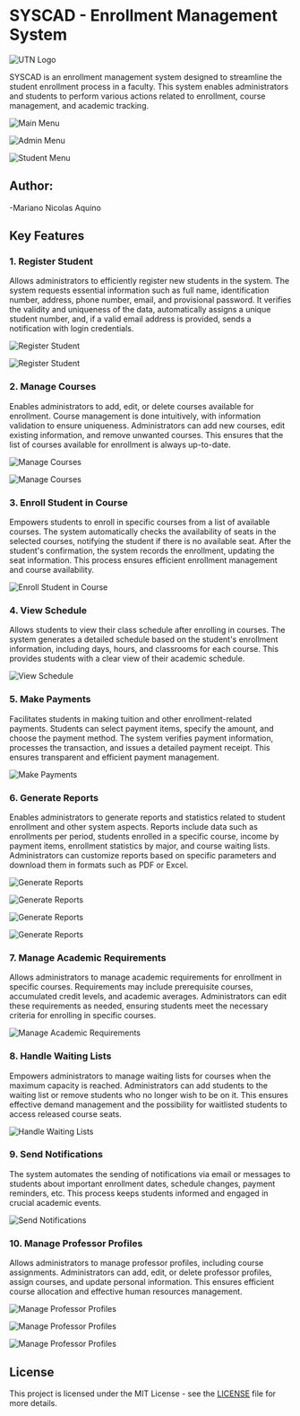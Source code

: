 # SYSCAD - Enrollment Management System

![UTN Logo](./Img/UTN_logo.png)

SYSCAD is an enrollment management system designed to streamline the student enrollment process in a faculty. This system enables administrators and students to perform various actions related to enrollment, course management, and academic tracking.

![Main Menu](./Img/Main.png)

![Admin Menu](./Img/Admin_Menu.png)

![Student Menu](./Img/Student_Menu.png)

## Author:
-Mariano Nicolas Aquino

## Key Features

### 1. Register Student

Allows administrators to efficiently register new students in the system. The system requests essential information such as full name, identification number, address, phone number, email, and provisional password. It verifies the validity and uniqueness of the data, automatically assigns a unique student number, and, if a valid email address is provided, sends a notification with login credentials.

![Register Student](./Img/Register_Student_1.png)

![Register Student](./Img/Register_Student_2.png)

### 2. Manage Courses

Enables administrators to add, edit, or delete courses available for enrollment. Course management is done intuitively, with information validation to ensure uniqueness. Administrators can add new courses, edit existing information, and remove unwanted courses. This ensures that the list of courses available for enrollment is always up-to-date.

![Manage Courses](./Img/Manage_Courses_1.png)

![Manage Courses](./Img/Manage_Courses_2.png)

### 3. Enroll Student in Course

Empowers students to enroll in specific courses from a list of available courses. The system automatically checks the availability of seats in the selected courses, notifying the student if there is no available seat. After the student's confirmation, the system records the enrollment, updating the seat information. This process ensures efficient enrollment management and course availability.

![Enroll Student in Course](./Img/Enroll_Student_in_Course.png)

### 4. View Schedule

Allows students to view their class schedule after enrolling in courses. The system generates a detailed schedule based on the student's enrollment information, including days, hours, and classrooms for each course. This provides students with a clear view of their academic schedule.

![View Schedule](./Img/View_Schedule.png)

### 5. Make Payments

Facilitates students in making tuition and other enrollment-related payments. Students can select payment items, specify the amount, and choose the payment method. The system verifies payment information, processes the transaction, and issues a detailed payment receipt. This ensures transparent and efficient payment management.

![Make Payments](./Img/Make_Payments.png)

### 6. Generate Reports

Enables administrators to generate reports and statistics related to student enrollment and other system aspects. Reports include data such as enrollments per period, students enrolled in a specific course, income by payment items, enrollment statistics by major, and course waiting lists. Administrators can customize reports based on specific parameters and download them in formats such as PDF or Excel.

![Generate Reports](./Img/Generate_Reports_1.png)

![Generate Reports](./Img/Generate_Reports_2.png)

![Generate Reports](./Img/Generate_Reports_3.png)

![Generate Reports](./Img/Generate_Reports_4.png)

### 7. Manage Academic Requirements

Allows administrators to manage academic requirements for enrollment in specific courses. Requirements may include prerequisite courses, accumulated credit levels, and academic averages. Administrators can edit these requirements as needed, ensuring students meet the necessary criteria for enrolling in specific courses.

![Manage Academic Requirements](./Img/Manage_Academic_Requirements.png)

### 8. Handle Waiting Lists

Empowers administrators to manage waiting lists for courses when the maximum capacity is reached. Administrators can add students to the waiting list or remove students who no longer wish to be on it. This ensures effective demand management and the possibility for waitlisted students to access released course seats.

![Handle Waiting Lists](./Img/Handle_Waiting_Lists.png)

### 9. Send Notifications

The system automates the sending of notifications via email or messages to students about important enrollment dates, schedule changes, payment reminders, etc. This process keeps students informed and engaged in crucial academic events.

![Send Notifications](./Img/Send_Notifications.png)

### 10. Manage Professor Profiles

Allows administrators to manage professor profiles, including course assignments. Administrators can add, edit, or delete professor profiles, assign courses, and update personal information. This ensures efficient course allocation and effective human resources management.

![Manage Professor Profiles](./Img/Manage_Professor_Profiles_1.png)

![Manage Professor Profiles](./Img/Manage_Professor_Profiles_2.png)

![Manage Professor Profiles](./Img/Manage_Professor_Profiles_3.png)


## License

This project is licensed under the MIT License - see the [LICENSE](LICENSE) file for more details.

